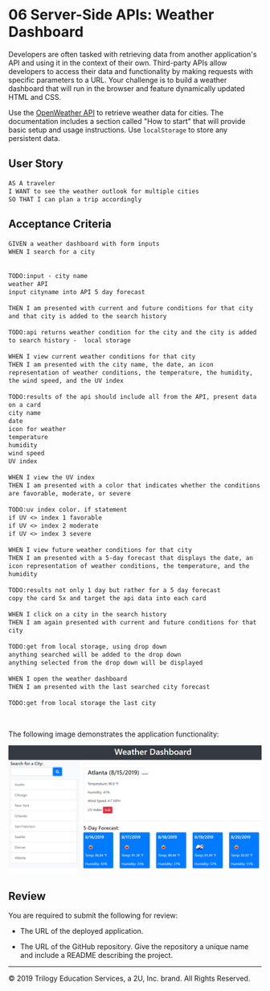 # 06 Server-Side APIs: Weather Dashboard

Developers are often tasked with retrieving data from another application's API and using it in the context of their own. Third-party APIs allow developers to access their data and functionality by making requests with specific parameters to a URL. Your challenge is to build a weather dashboard that will run in the browser and feature dynamically updated HTML and CSS.

Use the [OpenWeather API](https://openweathermap.org/api) to retrieve weather data for cities. The documentation includes a section called "How to start" that will provide basic setup and usage instructions. Use `localStorage` to store any persistent data.

## User Story

```
AS A traveler
I WANT to see the weather outlook for multiple cities
SO THAT I can plan a trip accordingly
```

## Acceptance Criteria

```
GIVEN a weather dashboard with form inputs
WHEN I search for a city


TODO:input - city name
weather API                   
input cityname into API 5 day forecast

THEN I am presented with current and future conditions for that city and that city is added to the search history

TODO:api returns weather condition for the city and the city is added to search history -  local storage

WHEN I view current weather conditions for that city
THEN I am presented with the city name, the date, an icon representation of weather conditions, the temperature, the humidity, the wind speed, and the UV index

TODO:results of the api should include all from the API, present data on a card
city name
date
icon for weather
temperature
humidity
wind speed
UV index

WHEN I view the UV index
THEN I am presented with a color that indicates whether the conditions are favorable, moderate, or severe

TODO:uv index color. if statement
if UV <> index 1 favorable
if UV <> index 2 moderate
if UV <> index 3 severe

WHEN I view future weather conditions for that city
THEN I am presented with a 5-day forecast that displays the date, an icon representation of weather conditions, the temperature, and the humidity

TODO:results not only 1 day but rather for a 5 day forecast
copy the card 5x and target the api data into each card

WHEN I click on a city in the search history
THEN I am again presented with current and future conditions for that city

TODO:get from local storage, using drop down
anything searched will be added to the drop down
anything selected from the drop down will be displayed

WHEN I open the weather dashboard
THEN I am presented with the last searched city forecast

TODO:get from local storage the last city



```

The following image demonstrates the application functionality:

![weather dashboard demo](./Assets/06-server-side-apis-homework-demo.png)

## Review

You are required to submit the following for review:

* The URL of the deployed application.

* The URL of the GitHub repository. Give the repository a unique name and include a README describing the project.

- - -
© 2019 Trilogy Education Services, a 2U, Inc. brand. All Rights Reserved.
